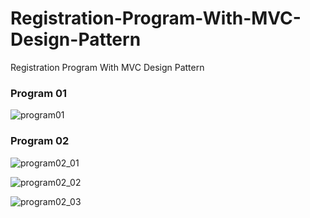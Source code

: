 # Registration-Program-With-MVC-Design-Pattern
Registration Program With MVC Design Pattern

### Program 01

![program01](https://user-images.githubusercontent.com/26473614/44639098-592e0700-a9ba-11e8-9b6d-5892a0ff71e7.PNG)

### Program 02

![program02_01](https://user-images.githubusercontent.com/26473614/44639058-1f5d0080-a9ba-11e8-8444-255811d80127.PNG)

![program02_02](https://user-images.githubusercontent.com/26473614/44639061-208e2d80-a9ba-11e8-9da4-db05f22e4cde.PNG)

![program02_03](https://user-images.githubusercontent.com/26473614/44639063-21bf5a80-a9ba-11e8-8950-0483c40413f8.PNG)
